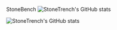 StoneBench
![StoneTrench's GitHub stats](https://github-readme-stats.vercel.app/api?username=StoneTrench&show_icons=true&theme=radical)

![StoneTrench's GitHub stats](https://github-readme-stats.vercel.app/api/top-langs?username=StoneTrench&show_icons=true&locale=en&layout=compact&theme=radical)
